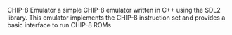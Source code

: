 CHIP-8 Emulator
a simple CHIP-8 emulator written in C++ using the SDL2 library. This emulator implements the CHIP-8 instruction set and provides a basic interface to run CHIP-8 ROMs
